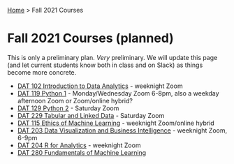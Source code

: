[Home](index.html) > Fall 2021 Courses

# Fall 2021 Courses (planned)

This is only a preliminary plan. _Very_ preliminary. We will update this page (and let current students know both in class and on Slack) as things become more concrete.

*  [DAT 102 Introduction to Data Analytics](curriculum/dat102.html) - weeknight Zoom
*  [DAT 119 Python 1](curriculum/dat119.html) - Monday/Wednesday Zoom 6-8pm, also a weekday afternoon Zoom or Zoom/online hybrid?
*  [DAT 129 Python 2](curriculum/dat129.html) - Saturday Zoom
*  [DAT 229 Tabular and Linked Data](curriculum/dat229.html) - Saturday Zoom
*  [DAT 115 Ethics of Machine Learning](curriculum/dat115.html) - weeknight Zoom/online hybrid
*  [DAT 203 Data Visualization and Business Intelligence](curriculum/dat203.html) - weeknight Zoom, 6-9pm
*  [DAT 204 R for Analytics](curriculum/dat204.html) - weeknight Zoom
*  [DAT 280 Fundamentals of Machine Learning](curriculum/dat280.html) 